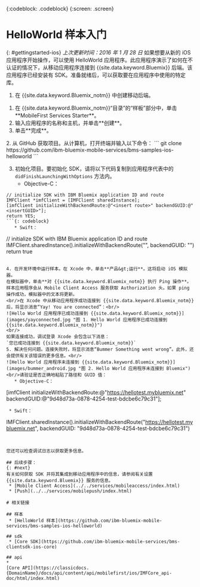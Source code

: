 <!-- Attribute definitions -->
{:codeblock: .codeblock}
{:screen: .screen}

# HelloWorld 样本入门
{: #gettingstarted-ios}
*上次更新时间：2016 年 1 月 28 日*
如果想要从新的 iOS 应用程序开始操作，可以使用 HelloWorld 应用程序。此应用程序演示了如何在不认证的情况下，从移动应用程序连接到 {{site.data.keyword.Bluemix}} 后端。该应用程序已经安装有 SDK。准备就绪后，可以获取要在应用程序中使用的特定库。

1. 在 {{site.data.keyword.Bluemix_notm}} 中创建移动后端。
<ol>
	<li>在 {{site.data.keyword.Bluemix_notm}}“目录”的“样板”部分中，单击 **MobileFirst Services Starter**。</li>
    <li>输入应用程序的名称和主机，并单击**创建**。</li>
    <li>单击**完成**。</li>
</ol>
2. 从 GitHub 获取项目。从计算机，打开终端并输入以下命令：
```
git clone https://github.com/ibm-bluemix-mobile-services/bms-samples-ios-helloworld
```

3. 初始化项目。要初始化 SDK，请将以下代码复制到应用程序代表中的 `didFinishLaunchingWithOptions` 方法内。
   * Objective-C：
```
// initialize SDK with IBM Bluemix application ID and route
IMFClient *imfClient = [IMFClient sharedInstance];
[imfClient initializeWithBackendRoute:@"<insert route>" backendGUID:@"<insertGUID>"];
return YES;
```{: codeblock}
   * Swift：
```
// initialize SDK with IBM Bluemix application ID and route
IMFClient.sharedInstance().initializeWithBackendRoute("<insert route>", backendGUID: "<insertGUID>")
return true
```{: codeblock}

4. 在开发环境中运行样本。在 Xcode 中，单击**产品&gt;运行**。这将启动 iOS 模拟器。
在模拟器中，单击**对 {{site.data.keyword.Bluemix_notm}} 执行 Ping 操作**。样本应用程序会从 Mobile Client Access 服务获取 Authorization 头。如果 ping 操作成功，模拟器中的文本将更新。
<br/>在 Xcode 中从移动应用程序成功连接到 {{site.data.keyword.Bluemix_notm}} 后，将显示消息“Yay! You are connected”：<br/>
![Hello World 应用程序已成功连接到 {{site.data.keyword.Bluemix_notm}}](images/yayconnected.jpg "图 1. Hello World 应用程序已成功连接到 {{site.data.keyword.Bluemix_notm}}")
<br/>
如果连接成功，调试登录 Xcode 会包含以下消息：
`您已成功连接到 {{site.data.keyword.Bluemix_notm}}`
5. 解决任何问题。连接失败时，将显示消息“Bummer Something went wrong”。此外，还会提供有关该错误的更多信息。<br/>
![Hello World 应用程序未连接到 {{site.data.keyword.Bluemix_notm}}](images/bummer_android.jpg "图 2. Hello World 应用程序未连接到 Bluemix")
<br/>请验证是否正确地粘贴了路径和 GUID 值：
   * Objective-C：
  ```
  [imfClient initializeWithBackendRoute:@"https://hellotest.mybluemix.net"
  backendGUID:@"9d48d73a-0878-4254-test-bdcbe6c79c31"];
  ``` {: codeblock}
   * Swift：
  ```
  IMFClient.sharedInstance().initializeWithBackendRoute("https://hellotest.mybluemix.net", backendGUID: "9d48d73a-0878-4254-test-bdcbe6c79c31")
  ```{: codeblock}


您还可以检查调试日志以获取更多信息。

## 后续步骤：
{: #next}
有关如何获取 SDK 并将其集成到移动应用程序中的信息，请参阅有关设置 {{site.data.keyword.Bluemix}} 服务的信息。
   * [Mobile Client Access](../../services/mobileaccess/index.html)
   * [Push](../../services/mobilepush/index.html)

# 相关链接

## 样本
   * [HelloWorld 样本](https://github.com/ibm-bluemix-mobile-services/bms-samples-ios-helloworld)

## sdk
   * [Core SDK](https://github.com/ibm-bluemix-mobile-services/bms-clientsdk-ios-core)

## api
*
[Core API](https://classicdocs.{DomainName}/docs/api/content/api/mobilefirst/ios/IMFCore_api-doc/html/index.html)
